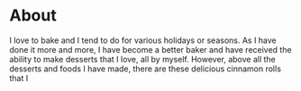 # About 

I love to bake and I tend to do for various holidays or seasons. As I have done it more and more, I have become a better baker and have received the ability to make desserts that I love, all by myself. However, above all the desserts and foods I have made, there are these delicious cinnamon rolls that I 
